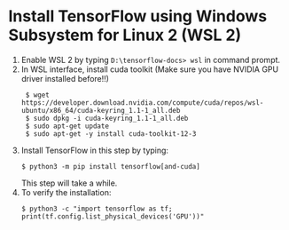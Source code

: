 # Install TensorFlow using Windows Subsystem for Linux 2 (WSL 2)

1. Enable WSL 2 by typing `D:\tensorflow-docs> wsl` in command prompt. 
2. In WSL interface, install cuda toolkit (Make sure you have NVIDIA GPU driver installed before!!)
   ```
    $ wget https://developer.download.nvidia.com/compute/cuda/repos/wsl-ubuntu/x86_64/cuda-keyring_1.1-1_all.deb
    $ sudo dpkg -i cuda-keyring_1.1-1_all.deb
    $ sudo apt-get update
    $ sudo apt-get -y install cuda-toolkit-12-3
   ```
3. Install TensorFlow in this step by typing: 
   ```
   $ python3 -m pip install tensorflow[and-cuda]
   ```
   This step will take a while. 
4. To verify the installation:
   ```
   $ python3 -c "import tensorflow as tf; print(tf.config.list_physical_devices('GPU'))"
   ```